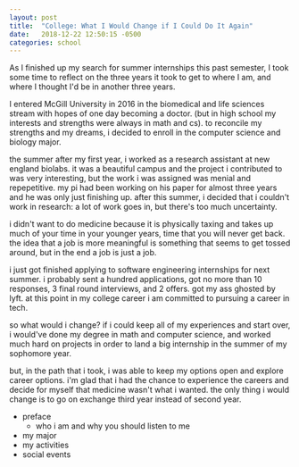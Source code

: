 ```yaml
---
layout: post
title:  "College: What I Would Change if I Could Do It Again"
date:   2018-12-22 12:50:15 -0500
categories: school
---
```


As I finished up my search for summer internships this past semester, I took some time to reflect on the three years it took to get to where I am, and where I thought I'd be in another three years. 

I entered McGill University in 2016 in the biomedical and life sciences stream with hopes of one day becoming a doctor. (but in high school my interests and strengths were always in math and cs). to reconcile my strengths and my dreams, i decided to enroll in the computer science and biology major. 

the summer after my first year, i worked as a research assistant at new england biolabs. it was a beautiful campus and the project i contributed to was very interesting, but the work i was assigned was menial and repepetitive. my pi had been working on his paper for almost three years and he was only just finishing up. after this summer, i decided that i couldn't work in research: a lot of work goes in, but there's too much uncertainty.

i didn't want to do medicine because it is physically taxing and takes up much of your time in your younger years, time that you will never get back. the idea that a job is more meaningful is something that seems to get tossed around, but in the end a job is just a job.

i just got finished applying to software engineering internships for next summer. i probably sent a hundred applications, got no more than 10 responses, 3 final round interviews, and 2 offers. got my ass ghosted by lyft. at this point in my college career i am committed to pursuing a career in tech.

so what would i change? if i could keep all of my experiences and start over, i would've done my degree in math and computer science, and worked much hard on projects in order to land a big internship in the summer of my sophomore year.

but, in the path that i took, i was able to keep my options open and explore career options. i'm glad that i had the chance to experience the careers and decide for myself that medicine wasn't what i wanted. the only thing i would change is to go on exchange third year instead of second year.


- preface
  - who i am and why you should listen to me
- my major
- my activities
- social events